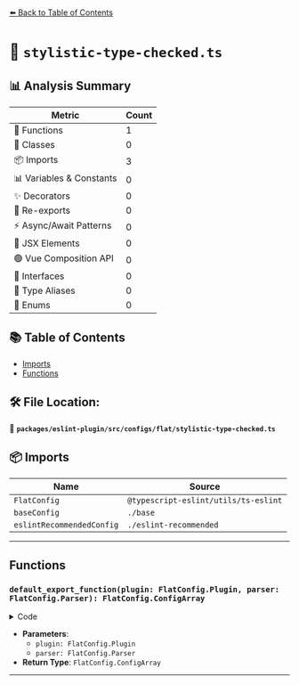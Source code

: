[⬅️ Back to Table of Contents](../../../../../index.md)

# 📄 `stylistic-type-checked.ts`

## 📊 Analysis Summary

| Metric | Count |
|--------|-------|
| 🔧 Functions | 1 |
| 🧱 Classes | 0 |
| 📦 Imports | 3 |
| 📊 Variables & Constants | 0 |
| ✨ Decorators | 0 |
| 🔄 Re-exports | 0 |
| ⚡ Async/Await Patterns | 0 |
| 💠 JSX Elements | 0 |
| 🟢 Vue Composition API | 0 |
| 📐 Interfaces | 0 |
| 📑 Type Aliases | 0 |
| 🎯 Enums | 0 |

## 📚 Table of Contents

- [Imports](#imports)
- [Functions](#functions)

## 🛠️ File Location:
📂 **`packages/eslint-plugin/src/configs/flat/stylistic-type-checked.ts`**

## 📦 Imports

| Name | Source |
|------|--------|
| `FlatConfig` | `@typescript-eslint/utils/ts-eslint` |
| `baseConfig` | `./base` |
| `eslintRecommendedConfig` | `./eslint-recommended` |


---

## Functions

### `default_export_function(plugin: FlatConfig.Plugin, parser: FlatConfig.Parser): FlatConfig.ConfigArray`

<details><summary>Code</summary>

```ts
(
  plugin: FlatConfig.Plugin,
  parser: FlatConfig.Parser,
): FlatConfig.ConfigArray => [
  baseConfig(plugin, parser),
  eslintRecommendedConfig(plugin, parser),
  {
    name: 'typescript-eslint/stylistic-type-checked',
    rules: {
      '@typescript-eslint/adjacent-overload-signatures': 'error',
      '@typescript-eslint/array-type': 'error',
      '@typescript-eslint/ban-tslint-comment': 'error',
      '@typescript-eslint/class-literal-property-style': 'error',
      '@typescript-eslint/consistent-generic-constructors': 'error',
      '@typescript-eslint/consistent-indexed-object-style': 'error',
      '@typescript-eslint/consistent-type-assertions': 'error',
      '@typescript-eslint/consistent-type-definitions': 'error',
      'dot-notation': 'off',
      '@typescript-eslint/dot-notation': 'error',
      '@typescript-eslint/no-confusing-non-null-assertion': 'error',
      'no-empty-function': 'off',
      '@typescript-eslint/no-empty-function': 'error',
      '@typescript-eslint/no-inferrable-types': 'error',
      '@typescript-eslint/non-nullable-type-assertion-style': 'error',
      '@typescript-eslint/prefer-find': 'error',
      '@typescript-eslint/prefer-for-of': 'error',
      '@typescript-eslint/prefer-function-type': 'error',
      '@typescript-eslint/prefer-includes': 'error',
      '@typescript-eslint/prefer-nullish-coalescing': 'error',
      '@typescript-eslint/prefer-optional-chain': 'error',
      '@typescript-eslint/prefer-regexp-exec': 'error',
      '@typescript-eslint/prefer-string-starts-ends-with': 'error',
    },
  },
]
```
</details>

- **Parameters**:
  - `plugin: FlatConfig.Plugin`
  - `parser: FlatConfig.Parser`
- **Return Type**: `FlatConfig.ConfigArray`

---